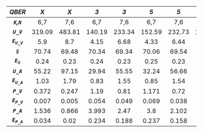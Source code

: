 | ***QBER***                | ***X*** | ***X*** | ***3*** | ***3*** | ***5*** | ***5*** | ***7*** | ***7*** |
|:-------------------------:|:-------:|:-------:|:-------:|:-------:|:-------:|:-------:|:-------:|:-------:|
| ***`K`,`N`***             | 6,7     | 7,6     | 6,7     | 7,6     | 6,7     | 7,6     | 6,7     | 7,6     |
| ***`U_V`***               | 319.09  | 483.81  | 140.19  | 233.34  | 152.59  | 232.73  | 148.59  | 234.33  |
| ***`E`<sub>`U_V`</sub>*** | 5.9     | 8.7     | 4.15    | 6.68    | 4.33    | 6.44    | 4.4     | 7.04    |
| ***`S`***                 | 70.74   | 69.48   | 70.34   | 69.34   | 70.06   | 69.54   | 70.37   | 69.19   |
| ***`E`<sub>`S`</sub>***   | 0.24    | 0.23    | 0.24    | 0.23    | 0.25    | 0.23    | 0.24    | 0.24    |
| ***`U_A`***               | 55.22   | 97.15   | 29.94   | 55.55   | 32.24   | 56.66   | 31.91   | 55.89   |
| ***`E`<sub>`U_A`</sub>*** | 1.03    | 1.79    | 0.83    | 1.55    | 0.85    | 1.54    | 0.88    | 1.63    |
| ***`P_V`***               | 0.372   | 0.247   | 1.19    | 0.81    | 1.171   | 0.72    | 1.165   | 0.752   |
| ***`E`<sub>`P_V`</sub>*** | 0.007   | 0.005   | 0.054   | 0.049   | 0.069   | 0.038   | 0.064   | 0.039   |
| ***`P_A`***               | 1.536   | 0.866   | 3.993   | 2.47    | 3.8     | 2.102   | 3.538   | 2.2     |
| ***`E`<sub>`P_A`</sub>*** | 0.034   | 0.02    | 0.234   | 0.188   | 0.237   | 0.158   | 0.155   | 0.154   |
